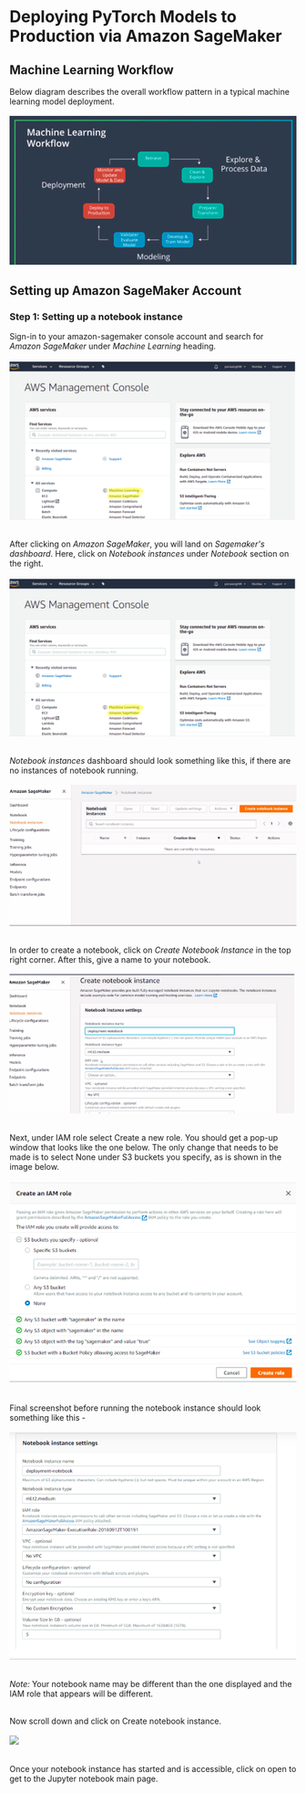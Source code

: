 # Deploying PyTorch Models to Production via Amazon SageMaker

## Machine Learning Workflow
Below diagram describes the overall workflow pattern in a typical machine learning model deployment.<br><br>
<img src="./images/machine_learning_workflow.png"></img>

## Setting up Amazon SageMaker Account

### Step 1: Setting up a notebook instance

Sign-in to your amazon-sagemaker console account and search for *Amazon SageMaker* under *Machine Learning* heading.<br><br>
<img src="./images/1. AWS console dashboard.png"></img><br><br>

After clicking on *Amazon SageMaker*, you will land on *Sagemaker's dashboard*. Here, click on *Notebook instances* under *Notebook* section on the right.<br><br>
<img src="./images/1. AWS console dashboard.png"></img><br><br>

*Notebook instances* dashboard should look something like this, if there are no instances of notebook running.<br><br>
<img src="./images/3. zero notebook instances.png"></img><br><br>

In order to create a notebook, click on *Create Notebook Instance* in the top right corner. After this, give a name to your notebook.<br><br>
<img src="./images/4. name your notebook.png"></img><br><br>


Next, under IAM role select Create a new role. You should get a pop-up window that looks like the one below. The only change that needs to be made is to select None under S3 buckets you specify, as is shown in the image below.<br><br>
<img src="./images/5. create IAM role.png"></img><br><br>

Final screenshot before running the notebook instance should look something like this -<br><br>
<img src="./images/6. notebook instance settings.png"></img><br><br>

*Note:* Your notebook name may be different than the one displayed and the IAM role that appears will be different.<br><br>

Now scroll down and click on Create notebook instance.<br><br>
<img src="./images/7. running notebook dashboard.png"></img><br><br>

Once your notebook instance has started and is accessible, click on open to get to the Jupyter notebook main page.<br><br>



